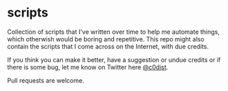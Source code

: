 # scripts

Collection of scripts that I've written over time to help me automate things, which otherwish would be boring and repetitive. This repo might also contain the scripts that I come across on the Internet, with due credits.

If you think you can make it better, have a suggestion or undue credits or if there is some bug, let me know on Twitter here [@c0dist](https://twitter.com/c0dist). 

Pull requests are welcome.
